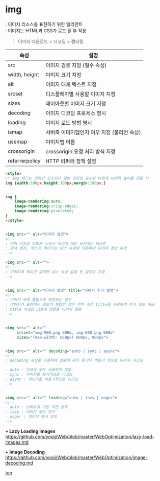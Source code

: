 # img
: 이미지 리소스를 표현하기 위한 엘리먼트   
: 이미지는 HTML과 CSS가 로드 된 후 적용   

> 이미지 다운로드 > 디코딩 > 렌더링


속성 | 설명
---|---
src            | 이미지 경로 지정 (필수 속성)
width, height  | 이미지 크기 지정  
alt            | 이미지 대체 텍스트 지정  
srcset         | 디스플레이별 사용할 이미지 지정
sizes          | 레이아웃별 이미지 크기 지정
decoding       | 이미지 디코딩 프로세스 명시
loading        | 이미지 로드 방법 명시
ismap          | 서버측 이미지맵인지 여부 지정 (불리언 속성)
usemap         | 이미지맵 이름
crossorigin    | crossorigin 요청 처리 방식 지정
referrerpolicy | HTTP 리퍼러 정책 설정



```html
<style>
/* img 태그는 인라인 요소이나 일반 인라인 요소와 다르게 너비와 높이를 갖음 */
img {width:100px;height:100px;margin:100px;}


img {
    image-rendering:auto;
    image-rendering:crisp-edges;
    image-rendering:pixelated;
}
</style>


<img src="" alt="이미지 설명">
<!--
: 여러 이유로 이미지 누락시 이미지 대신 보여지는 텍스트
: 검색 엔진, 텍스트 리더기는 alt 속성에 의존하여 이미지 정보 파악  
-->

<img src="" alt="">
<!--
: 이미지에 의미가 없다면 alt 속성 값을 빈 값으로 지정  
-->


<img src="" alt="이미지 설명" title="이미지 추가 설명">
<!--
: 이미지 위에 툴팁으로 표현되는 문구
: 이미지가 표현하는 정보가 복잡한 경우 전역 속성 title을 사용하여 추가 정보 제공
: title 속성은 SEO에 영향을 미치지 않음
-->


<img src="" alt=""
     srcset="img-900.png 900w, img-600.png 600w"
     sizes="(max-width: 660px) 600px, 900px">


<img src="" alt="" decoding="auto | sync | async">
<!--
: decoding 속성을 사용하여 상황에 따라 동기나 비동기 적으로 이미지 디코딩

- auto : 디코딩 모드 사용하지 않음
- sync : 이미지를 동기적으로 디코딩
- async : 이미지를 비동기적으로 디코딩
-->


<img src="" alt="" loading="auto | lazy | eager">
<!--
- auto : 브라우저 기본 지연 동작
- lazy : 이미지 로드 연기  
- eager : 이미지 즉시 로드  
-->
```


**+ Lazy Loading Images**    
https://github.com/yoojj/Web/blob/master/WebOptimization/lazy-load-images.md

**+ Image Decoding**    
https://github.com/yoojj/Web/blob/master/WebOptimization/image-decoding.md



[top](#)
